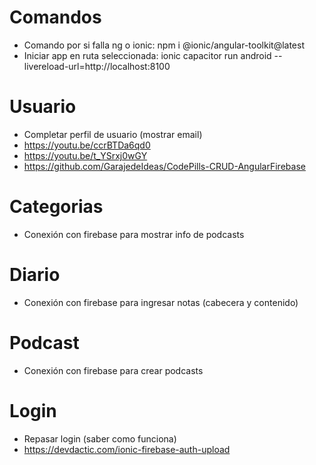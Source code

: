 # Comandos
- Comando por si falla ng o ionic: npm i @ionic/angular-toolkit@latest
- Iniciar app en ruta seleccionada: ionic capacitor run android --livereload-url=http://localhost:8100

# Usuario
- Completar perfil de usuario (mostrar email) 
- https://youtu.be/ccrBTDa6qd0
- https://youtu.be/t_YSrxj0wGY
- https://github.com/GarajedeIdeas/CodePills-CRUD-AngularFirebase

# Categorias
- Conexión con firebase para mostrar info de podcasts

# Diario
- Conexión con firebase para ingresar notas (cabecera y contenido)

# Podcast
- Conexión con firebase para crear podcasts

# Login
- Repasar login (saber como funciona)
- https://devdactic.com/ionic-firebase-auth-upload








